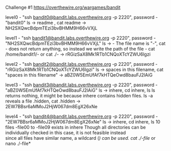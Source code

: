Challenge #1
https://overthewire.org/wargames/bandit

level0 - "ssh bandit0@bandit.labs.overthewire.org -p 2220", password - "bandit0"
         ls -> readme , cat readme -> NH2SXQwcBdpmTEzi3bvBHMM9H66vVXjL

level1 - "ssh bandit1@bandit.labs.overthewire.org -p 2220", password - "NH2SXQwcBdpmTEzi3bvBHMM9H66vVXjL"
         ls -> - 
         The file name is "-", cat - does not return anything, so instead we write the path of the file -
         cat /home/bandit1/- or cat ./- -> rRGizSaX8Mk1RTb1CNQoXTcYZWU6lgzi

level2 - "ssh bandit2@bandit.labs.overthewire.org -p 2220", password - "rRGizSaX8Mk1RTb1CNQoXTcYZWU6lgzi"
         ls -> spaces in this filename, cat "spaces in this filename" -> aBZ0W5EmUfAf7kHTQeOwd8bauFJ2lAiG

level3 - "ssh bandit3@bandit.labs.overthewire.org -p 2220", password - "aBZ0W5EmUfAf7kHTQeOwd8bauFJ2lAiG"
         ls -> inhere, cd inhere, ls
         ls returns nothing, it might be because inhere contains hidden files.
         ls -a reveals a file .hidden, cat .hidden -> 2EW7BBsr6aMMoJ2HjW067dm8EgX26xNe

level4 - "ssh bandit4@bandit.labs.overthewire.org -p 2220", password - "2EW7BBsr6aMMoJ2HjW067dm8EgX26xNe"
         ls -> inhere, cd inhere, ls
         10 files -file00 to -file09 exists in inhere
         Though all directories can be individually checked in this case, it is not feasible instead                                               
         since all files have similar name, a wildcard (*) can be used.
         cat ./-file* or nano ./-file*
         
        
      

